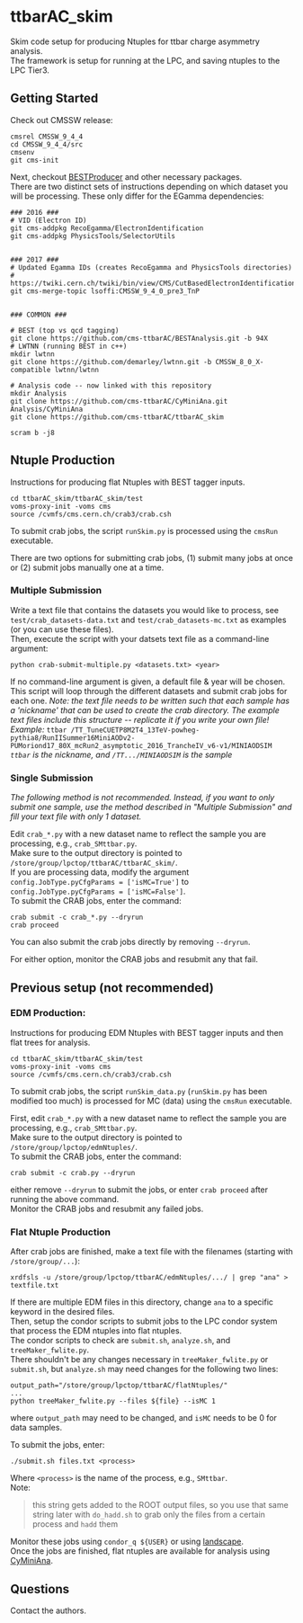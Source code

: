 # ttbarAC_skim

Skim code setup for producing Ntuples for ttbar charge asymmetry analysis.  
The framework is setup for running at the LPC, and saving ntuples to the LPC Tier3.


## Getting Started

Check out CMSSW release:
```
cmsrel CMSSW_9_4_4
cd CMSSW_9_4_4/src
cmsenv
git cms-init
```

Next, checkout [BESTProducer](https://github.com/cms-ttbarAC/BESTAnalysis.git) and other necessary packages.  
There are two distinct sets of instructions depending on which dataset you will be processing.  These only differ for the EGamma dependencies:

```
### 2016 ###
# VID (Electron ID)
git cms-addpkg RecoEgamma/ElectronIdentification
git cms-addpkg PhysicsTools/SelectorUtils


### 2017 ###
# Updated Egamma IDs (creates RecoEgamma and PhysicsTools directories)
# https://twiki.cern.ch/twiki/bin/view/CMS/CutBasedElectronIdentificationRun2
git cms-merge-topic lsoffi:CMSSW_9_4_0_pre3_TnP


### COMMON ###

# BEST (top vs qcd tagging)
git clone https://github.com/cms-ttbarAC/BESTAnalysis.git -b 94X
# LWTNN (running BEST in c++)
mkdir lwtnn
git clone https://github.com/demarley/lwtnn.git -b CMSSW_8_0_X-compatible lwtnn/lwtnn

# Analysis code -- now linked with this repository
mkdir Analysis
git clone https://github.com/cms-ttbarAC/CyMiniAna.git Analysis/CyMiniAna
git clone https://github.com/cms-ttbarAC/ttbarAC_skim

scram b -j8
```

## Ntuple Production

Instructions for producing flat Ntuples with BEST tagger inputs.

```
cd ttbarAC_skim/ttbarAC_skim/test
voms-proxy-init -voms cms
source /cvmfs/cms.cern.ch/crab3/crab.csh
```

To submit crab jobs, the script `runSkim.py` is processed using the `cmsRun` executable.

There are two options for submitting crab jobs, (1) submit many jobs at once or (2) submit jobs manually one at a time.

### Multiple Submission

Write a text file that contains the datasets you would like to process, see `test/crab_datasets-data.txt` and `test/crab_datasets-mc.txt` as examples (or you can use these files).  
Then, execute the script with your datsets text file as a command-line argument: 
```
python crab-submit-multiple.py <datasets.txt> <year>
```
If no command-line argument is given, a default file & year will be chosen.
This script will loop through the different datasets and submit crab jobs for each one.
_Note: the text file needs to be written such that each sample has a 'nickname' that can be used to create the crab directory.  The example text files include this structure -- replicate it if you write your own file! Example:_
`ttbar /TT_TuneCUETP8M2T4_13TeV-powheg-pythia8/RunIISummer16MiniAODv2-PUMoriond17_80X_mcRun2_asymptotic_2016_TrancheIV_v6-v1/MINIAODSIM`
_`ttbar` is the nickname, and `/TT.../MINIAODSIM` is the sample_

### Single Submission
_The following method is not recommended.  Instead, if you want to only submit one sample, use the method described in "Multiple Submission" and fill your text file with only 1 dataset._

Edit `crab_*.py` with a new dataset name to reflect the sample you are processing, e.g., `crab_SMttbar.py`.  
Make sure to the output directory is pointed to `/store/group/lpctop/ttbarAC/ttbarAC_skim/`.  
If you are processing data, modify the argument `config.JobType.pyCfgParams = ['isMC=True']` to `config.JobType.pyCfgParams = ['isMC=False']`.  
To submit the CRAB jobs, enter the command:
```
crab submit -c crab_*.py --dryrun
crab proceed
```
You can also submit the crab jobs directly by removing `--dryrun`.

For either option, monitor the CRAB jobs and resubmit any that fail.


## Previous setup (not recommended)

### EDM Production:

Instructions for producing EDM Ntuples with BEST tagger inputs and then flat trees for analysis.

```
cd ttbarAC_skim/ttbarAC_skim/test
voms-proxy-init -voms cms
source /cvmfs/cms.cern.ch/crab3/crab.csh
```

To submit crab jobs, the script `runSkim_data.py` (`runSkim.py` has been modified too much) is processed for MC (data) using the `cmsRun` executable.

First, edit `crab_*.py` with a new dataset name to reflect the sample you are processing, e.g., `crab_SMttbar.py`.  
Make sure to the output directory is pointed to `/store/group/lpctop/edmNtuples/`.  
To submit the CRAB jobs, enter the command:
```
crab submit -c crab.py --dryrun
```
either remove `--dryrun` to submit the jobs, or enter `crab proceed` after running the above command.  
Monitor the CRAB jobs and resubmit any failed jobs.


### Flat Ntuple Production

After crab jobs are finished, make a text file with the filenames (starting with `/store/group/...`):

```
xrdfsls -u /store/group/lpctop/ttbarAC/edmNtuples/.../ | grep "ana" > textfile.txt
```
If there are multiple EDM files in this directory, change `ana` to a specific keyword in the desired files.  
Then, setup the condor scripts to submit jobs to the LPC condor system that process the EDM ntuples into flat ntuples.  
The condor scripts to check are `submit.sh`, `analyze.sh`, and `treeMaker_fwlite.py`.  
There shouldn't be any changes necessary in `treeMaker_fwlite.py` or `submit.sh`, but `analyze.sh` may need changes for the following two lines:
```
output_path="/store/group/lpctop/ttbarAC/flatNtuples/"
...
python treeMaker_fwlite.py --files ${file} --isMC 1
```
where `output_path` may need to be changed, and `isMC` needs to be 0 for data samples.  

To submit the jobs, enter:

```
./submit.sh files.txt <process>
```

Where `<process>` is the name of the process, e.g., `SMttbar`.  
Note: 
> this string gets added to the ROOT output files, 
> so you use that same string later with `do_hadd.sh` 
> to grab only the files from a certain process and `hadd` them

Monitor these jobs using `condor_q ${USER}` or using [landscape](https://landscape.fnal.gov/lpc/dashboard/db/lpc-summary?orgId=1).  
Once the jobs are finished, flat ntuples are available for analysis using [CyMiniAna](https://github.com/cms-ttbarAC/CyMiniAna).

## Questions
Contact the authors.
